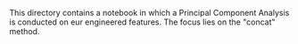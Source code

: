 This directory contains a notebook in which a Principal Component Analysis is conducted on eur engineered features. The focus lies on the "concat" method.